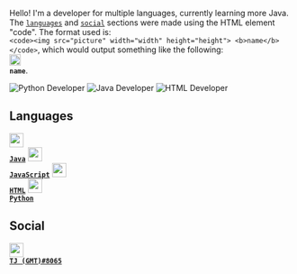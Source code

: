 Hello! I'm a developer for multiple languages, currently learning more Java. <br>
The [`languages`](#languages) and [`social`](#social) sections were made using the HTML element "code". The format used is: <br>`<code><img src="picture" width="width" height="height"> <b>name</b></code>`, which would output something like the following: <br><code><img src="picture" width="20" height="20"> <b>name</b></code>.

![Python Developer](https://img.shields.io/badge/Python-Developer-yellowgreen)
![Java Developer](https://img.shields.io/badge/Java-Developer-orange)
![HTML Developer](https://img.shields.io/badge/HTML-Developer-red)

## Languages
[<code><img src="https://seeklogo.com/images/J/java-logo-7F8B35BAB3-seeklogo.com.png" width="25" height="25"> <b>Java</b></code>](https://oracle.com/java)
[<code><img src="https://www.computerhope.com/jargon/j/javascript.png" width="25" height="25"> <b>JavaScript</b></code>](https://www.javascript.com/)
[<code><img src="https://logos-download.com/wp-content/uploads/2017/07/HTML5_badge.png" width="25" height="25"> <b>HTML</b></code>](https://html.spec.whatwg.org/)
[<code><img src="https://logos-download.com/wp-content/uploads/2016/10/Python_logo_icon.png" width="25" height="25"> <b>Python</b></code>](https://www.python.org/)

## Social
[<code><img src="https://discord.com/assets/847541504914fd33810e70a0ea73177e.ico" width="25" height="25"> <b>TJ (GMT)#8065</b></code>](https://discord.com/)
[]() <!-- blank for future usage -->

